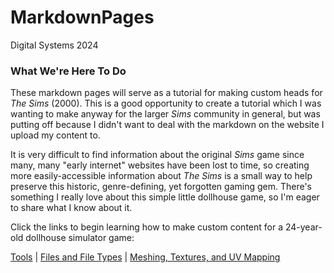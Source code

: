 # MarkdownPages
Digital Systems 2024

### What We're Here To Do
These markdown pages will serve as a tutorial for making custom heads for *The Sims* (2000). This is a good opportunity to create a tutorial which I was wanting to make anyway for the larger *Sims* community in general, but was putting off because I didn't want to deal with the markdown on the website I upload my content to.  

It is very difficult to find information about the original *Sims* game since many, many "early internet" websites have been lost to time, so creating more easily-accessible information about *The Sims* is a small way to help preserve this historic, genre-defining, yet forgotten gaming gem. There's something I really love about this simple little dollhouse game, so I'm eager to share what I know about it.  

Click the links to begin learning how to make custom content for a 24-year-old dollhouse simulator game: 

[Tools](tools.md) | [Files and File Types](skn2objcxm.md) | [Meshing, Textures, and UV Mapping](meshing.md)
